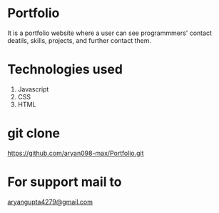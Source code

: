 # Portfolio 
It is a portfolio website where a user can see programmmers' contact deatils, skills, projects, and further contact them. 

# Technologies used 
1. Javascript
2. CSS
3. HTML

# git clone 
https://github.com/aryan098-max/Portfolio.git

# For support mail to 
aryangupta4279@gmail.com
